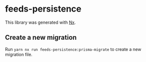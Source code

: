 # feeds-persistence

This library was generated with [Nx](https://nx.dev).

## Create a new migration

Run `yarn nx run feeds-persistence:prisma-migrate` to create a new migration file.
